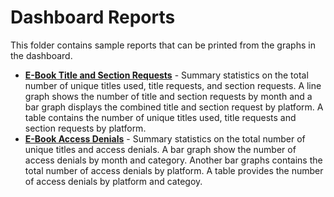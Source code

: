 # Dashboard Reports

This folder contains sample reports that can be printed from the graphs in the dashboard.


* [**E-Book Title and Section Requests**](title_section_requests.pdf) - Summary statistics on the total number of unique titles used, title requests, and section requests. A line graph shows the number of title and section requests by month and a bar graph displays the combined title and section request by platform. A table contains the number of unique titles used, title requests and section requests by platform. 
* [**E-Book Access Denials**](E-Book_Access_Denials.pdf) - Summary statistics on the total number of unique titles and access denials. A bar graph show the number of access denials by month and category. Another bar graphs contains the total number of access denials by platform. A table provides the number of access denials by platform and categoy.
